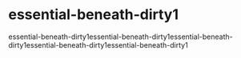 # essential-beneath-dirty1
essential-beneath-dirty1essential-beneath-dirty1essential-beneath-dirty1essential-beneath-dirty1essential-beneath-dirty1

